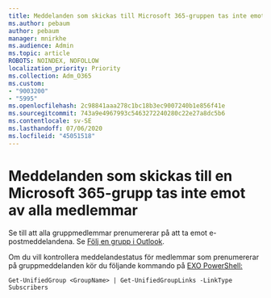 ```yaml
---
title: Meddelanden som skickas till Microsoft 365-gruppen tas inte emot av alla medlemmar
ms.author: pebaum
author: pebaum
manager: mnirkhe
ms.audience: Admin
ms.topic: article
ROBOTS: NOINDEX, NOFOLLOW
localization_priority: Priority
ms.collection: Adm_O365
ms.custom:
- "9003200"
- "5995"
ms.openlocfilehash: 2c98841aaa278c1bc18b3ec9007240b1e856f41e
ms.sourcegitcommit: 743a9e4967993c5463272240280c22e27a8dc5b6
ms.contentlocale: sv-SE
ms.lasthandoff: 07/06/2020
ms.locfileid: "45051518"
---
```

# <a name="messages-sent-to-a-microsoft-365-group-are-not-received-by-all-members"></a>Meddelanden som skickas till en Microsoft 365-grupp tas inte emot av alla medlemmar

Se till att alla gruppmedlemmar prenumererar på att ta emot e-postmeddelandena. Se [Följ en grupp i Outlook](https://support.microsoft.com/office/e147fc19-f548-4cd2-834f-80c6235b7c36).  

Om du vill kontrollera meddelandestatus för medlemmar som prenumererar på gruppmeddelanden kör du följande kommando på [EXO PowerShell:](https://docs.microsoft.com/powershell/exchange/connect-to-exchange-online-powershell?view=exchange-ps)

`Get-UnifiedGroup <GroupName> | Get-UnifiedGroupLinks -LinkType Subscribers`